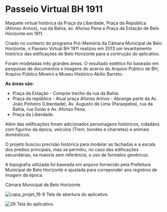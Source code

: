 # Passeio Virtual BH 1911
Maquete virtual histórica da Praça da Liberdade, Praça da República (Afonso Arinos), rua da Bahia, av. Afonso Pena e Praça da Estação de Belo Horizonte em 1911.

Criado no contexto do programa Pró-Memória da Câmara Municipal de Belo Horizonte, o Passeio Virtual BH 1911 realizou em 2013 um levantamento histórico das edificações de Belo Horizonte para a contrução do aplicativo.

Foram modeladas três grandes áreas.  O resultado estético foi baseado em pesquisas de documentos e imagens do acervo do Arquivo Público de BH, Arquivo Público Mineiro e Museu Histórico Abílio Barreto.

<strong>As áreas são:</strong>

   * Praça da Estação - Compõe trecho da rua da Bahia.
   * Praça da república - Atual praça Afonso Arinos - Abrange parte da Av. João Pinheiro (Liberdade), Av. Augusto de Lima  (Paraopeba), rua da Bahia, rua Goiás e Av. Afonso Pena.
   * Praça da Liberdade.

Além das edificações foram adicionados personagens históricos, cidadãos com figurino da época, veículos (Trem, bondes e charretes) e animais domésticos.

O projeto buscou precisão histórica para modelar as fachadas e a escala dos prédios principais, mas se permitiu, no caso das edificações secundárias, na maioria sem referência, o uso de formatos genéricos.

A topografia utilizada foi baseada em arquivo fornecido pela Prefeitura Municipal de Belo Horizonte e ajustada para correponder aos registros de imagem da época.

Câmara Municipal de Belo Horizonte

![capa_projet_16-9](https://user-images.githubusercontent.com/32522822/32104199-32130fc8-bb02-11e7-8248-1dc17849202c.jpg)
    Tela de abertura do aplicativo.

![29](https://user-images.githubusercontent.com/32522822/32104375-ebd5b780-bb02-11e7-8009-b72e4bf63968.jpg)
    Tela do aplicativo.

